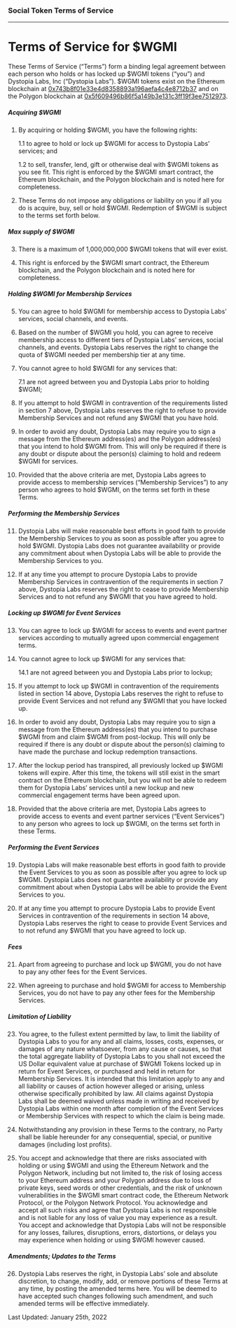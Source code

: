 ### Social Token Terms of Service

---

# Terms of Service for $WGMI

These Terms of Service (“Terms”) form a binding legal agreement between each person who holds or has locked up $WGMI tokens (“you”) and Dystopia Labs, Inc (“Dystopia Labs”). $WGMI tokens exist on the Ethereum blockchain at [0x743b8f01e33e4d8358893a196aefa4c4e8712b37](https://etherscan.io/address/0x743b8f01e33e4d8358893a196aefa4c4e8712b37) and on the Polygon blockchain at [0x5f609496b86f5a149b3e131c3ff19f3ee7512973](https://polygonscan.com/address/0x5f609496b86f5a149b3e131c3ff19f3ee7512973).

##### Acquiring $WGMI

1. By acquiring or holding $WGMI, you have the following rights:

   1.1 to agree to hold or lock up $WGMI for access to Dystopia Labs’ services; and

   1.2 to sell, transfer, lend, gift or otherwise deal with $WGMI tokens as you see fit. This right is enforced by the $WGMI smart contract, the Ethereum blockchain, and the Polygon blockchain and is noted here for completeness.

2. These Terms do not impose any obligations or liability on you if all you do is acquire, buy, sell or hold $WGMI. Redemption of $WGMI is subject to the terms set forth below.

##### Max supply of $WGMI

3. There is a maximum of 1,000,000,000 $WGMI tokens that will ever exist.

4. This right is enforced by the $WGMI smart contract, the Ethereum blockchain, and the Polygon blockchain and is noted here for completeness.

##### Holding $WGMI for Membership Services

5. You can agree to hold $WGMI for membership access to Dystopia Labs' services, social channels, and events.

6. Based on the number of $WGMI you hold, you can agree to receive membership access to different tiers of Dystopia Labs' services, social channels, and events. Dystopia Labs reserves the right to change the quota of $WGMI needed per membership tier at any time.

7. You cannot agree to hold $WGMI for any services that:

   7.1 are not agreed between you and Dystopia Labs prior to holding $WGMI;

8. If you attempt to hold $WGMI in contravention of the requirements listed in section 7 above, Dystopia Labs reserves the right to refuse to provide Membership Services and not refund any $WGMI that you have hold.

9. In order to avoid any doubt, Dystopia Labs may require you to sign a message from the Ethereum address(es) and the Polygon address(es) that you intend to hold $WGMI from. This will only be required if there is any doubt or dispute about the person(s) claiming to hold and redeem $WGMI for services.

10. Provided that the above criteria are met, Dystopia Labs agrees to provide access to membership services (“Membership Services”) to any person who agrees to hold $WGMI, on the terms set forth in these Terms.

##### Performing the Membership Services

11. Dystopia Labs will make reasonable best efforts in good faith to provide the Membership Services to you as soon as possible after you agree to hold $WGMI. Dystopia Labs does not guarantee availability or provide any commitment about when Dystopia Labs will be able to provide the Membership Services to you.

12. If at any time you attempt to procure Dystopia Labs to provide Membership Services in contravention of the requirements in section 7 above, Dystopia Labs reserves the right to cease to provide Membership Services and to not refund any $WGMI that you have agreed to hold.

##### Locking up $WGMI for Event Services

13. You can agree to lock up $WGMI for access to events and event partner services according to mutually agreed upon commercial engagement terms.

14. You cannot agree to lock up $WGMI for any services that:

    14.1 are not agreed between you and Dystopia Labs prior to lockup;

15. If you attempt to lock up $WGMI in contravention of the requirements listed in section 14 above, Dystopia Labs reserves the right to refuse to provide Event Services and not refund any $WGMI that you have locked up.

16. In order to avoid any doubt, Dystopia Labs may require you to sign a message from the Ethereum address(es) that you intend to purchase $WGMI from and claim $WGMI from post-lockup. This will only be required if there is any doubt or dispute about the person(s) claiming to have made the purchase and lockup redemption transactions.

17. After the lockup period has transpired, all previously locked up $WGMI tokens will expire. After this time, the tokens will still exist in the smart contract on the Ethereum blockchain, but you will not be able to redeem them for Dystopia Labs’ services until a new lockup and new commercial engagement terms have been agreed upon.

18. Provided that the above criteria are met, Dystopia Labs agrees to provide access to events and event partner services (“Event Services”) to any person who agrees to lock up $WGMI, on the terms set forth in these Terms.

##### Performing the Event Services

19. Dystopia Labs will make reasonable best efforts in good faith to provide the Event Services to you as soon as possible after you agree to lock up $WGMI. Dystopia Labs does not guarantee availability or provide any commitment about when Dystopia Labs will be able to provide the Event Services to you.

20. If at any time you attempt to procure Dystopia Labs to provide Event Services in contravention of the requirements in section 14 above, Dystopia Labs reserves the right to cease to provide Event Services and to not refund any $WGMI that you have agreed to lock up.

##### Fees

21. Apart from agreeing to purchase and lock up $WGMI, you do not have to pay any other fees for the Event Services.

22. When agreeing to purchase and hold $WGMI for access to Membership Services, you do not have to pay any other fees for the Membership Services.

##### Limitation of Liability

23. You agree, to the fullest extent permitted by law, to limit the liability of Dystopia Labs to you for any and all claims, losses, costs, expenses, or damages of any nature whatsoever, from any cause or causes, so that the total aggregate liability of Dystopia Labs to you shall not exceed the US Dollar equivalent value at purchase of $WGMI Tokens locked up in return for Event Services, or purchased and held in return for Membership Services. It is intended that this limitation apply to any and all liability or causes of action however alleged or arising, unless otherwise specifically prohibited by law. All claims against Dystopia Labs shall be deemed waived unless made in writing and received by Dystopia Labs within one month after completion of the Event Services or Membership Services with respect to which the claim is being made.

24. Notwithstanding any provision in these Terms to the contrary, no Party shall be liable hereunder for any consequential, special, or punitive damages (including lost profits).

25. You accept and acknowledge that there are risks associated with holding or using $WGMI and using the Ethereum Network and the Polygon Network, including but not limited to, the risk of losing access to your Ethereum address and your Polygon address due to loss of private keys, seed words or other credentials, and the risk of unknown vulnerabilities in the $WGMI smart contract code, the Ethereum Network Protocol, or the Polygon Network Protocol. You acknowledge and accept all such risks and agree that Dystopia Labs is not responsible and is not liable for any loss of value you may experience as a result. You accept and acknowledge that Dystopia Labs will not be responsible for any losses, failures, disruptions, errors, distortions, or delays you may experience when holding or using $WGMI however caused.

##### Amendments; Updates to the Terms

26. Dystopia Labs reserves the right, in Dystopia Labs’ sole and absolute discretion, to change, modify, add, or remove portions of these Terms at any time, by posting the amended terms here. You will be deemed to have accepted such changes following such amendment, and such amended terms will be effective immediately.

Last Updated: January 25th, 2022
